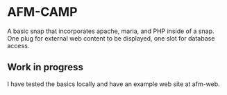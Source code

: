 # AFM-CAMP
A basic snap that incorporates apache, maria, and PHP inside of a snap.  One plug for external web content to be displayed, one slot for database access.

## Work in progress
I have tested the basics locally and have an example web site at afm-web.